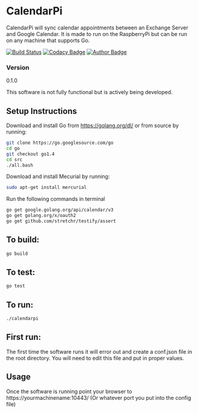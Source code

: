 # CalendarPi
CalendarPi will sync calendar appointments between an Exchange Server and Google Calendar.  It is made to run on the RaspberryPi but can be run on any machine that supports Go.

[![Build Status](https://travis-ci.org/sgoertzen/calendarpi.svg?branch=master)](https://travis-ci.org/sgoertzen/calendarpi)
[![Codacy Badge](https://www.codacy.com/project/badge/f0dedbbcb471499eb47456cf954018d3)](https://www.codacy.com/app/sgoertzen/calendarpi)
[![Author Badge](https://img.shields.io/badge/awesome-totally-green.svg)](https://github.com/sgoertzen)



### Version
0.1.0

This software is not fully functional but is actively being developed.  

## Setup Instructions
Download and install Go from https://golang.org/dl/ or from source by running:
```sh
git clone https://go.googlesource.com/go
cd go
git checkout go1.4
cd src
./all.bash
```

Download and install Mecurial by running:
```sh
sudo apt-get install mercurial
```

Run the following commands in terminal
```sh
go get google.golang.org/api/calendar/v3
go get golang.org/x/oauth2
go get github.com/stretchr/testify/assert
```

## To build:
```sh
go build
```

## To test:
```sh
go test
```

## To run:
```sh
./calendarpi
```

## First run:
The first time the software runs it will error out and create a conf.json file in the root directory.  You will need to edit this file and put in proper values.

## Usage
Once the software is running point your browser to https://yourmachinename:10443/ (Or whatever port you put into the config file)
